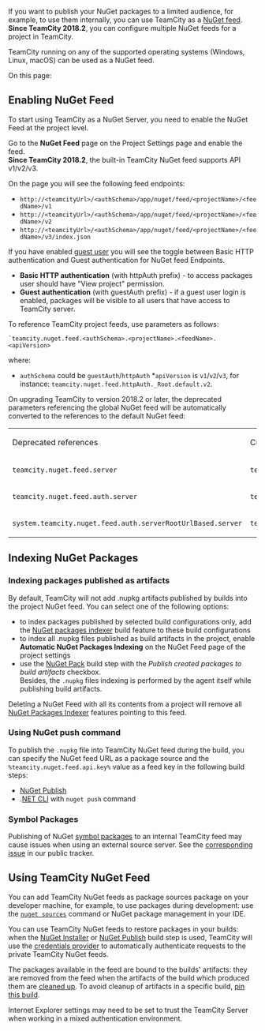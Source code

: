 [//]: # (title: Using TeamCity as NuGet Feed)
[//]: # (auxiliary-id: Using TeamCity as NuGet Feed)

If you want to publish your NuGet packages to a limited audience, for example, to use them internally, you can use TeamCity as a [NuGet feed](https://docs.microsoft.com/en-us/nuget/hosting-packages/overview).        
__Since TeamCity 2018.2__, you can configure multiple NuGet feeds for a project in TeamCity.

<note>

TeamCity running on any of the supported operating systems (Windows, Linux, macOS) can be used as a NuGet feed.
</note>

On this page:

<tag-list of="chapter" mode="tree" depth="4"/>

## Enabling NuGet Feed

To start using TeamCity as a NuGet Server, you need to enable the NuGet Feed at the project level.

Go to the __NuGet Feed__ page on the Project Settings page and enable the feed.      
__Since TeamCity 2018.2__, the built\-in TeamCity NuGet feed supports API v1/v2/v3. 

On the page you will see the following feed endpoints:
    

   * `http://<teamcityUrl>/<authSchema>/app/nuget/feed/<projectName>/<feedName>/v1`
   * `http://<teamcityUrl>/<authSchema>/app/nuget/feed/<projectName>/<feedName>/v2`
   * `http://<teamcityUrl>/<authSchema>/app/nuget/feed/<projectName>/<feedName>/v3/index.json`
   

If you have enabled [guest user](guest-user.md) you will see the toggle between Basic HTTP authentication and Guest authentication for NuGet feed Endpoints.
* __Basic HTTP authentication__ (with httpAuth prefix) \- to access packages user should have "View project" permission.
* __Guest authentication__ (with guestAuth prefix) \- if a guest user login is enabled, packages will be visible to all users that have access to TeamCity server.

To reference TeamCity project feeds, use parameters as follows:
 
```Shell  
`teamcity.nuget.feed.<authSchema>.<projectName>.<feedName>.<apiVersion>
```   
where:
 * `authSchema` could be `guestAuth`/`httpAuth`
 *`apiVersion` is `v1`/`v2`/`v3`, for instance: `teamcity.nuget.feed.httpAuth._Root.default.v2`.

On upgrading TeamCity to version 2018.2 or later, the deprecated parameters referencing the global NuGet feed will be automatically converted to the references to the default NuGet feed:

<table>
<tr>
<td>

Deprecated references

</td>

<td>

Current References

</td></tr><tr>

<td>

`teamcity.nuget.feed.server`

</td>

<td>

`teamcity.nuget.feed.guestAuth._Root.default.v2`

</td></tr><tr>

<td>

`teamcity.nuget.feed.auth.server`

</td>

<td>

`teamcity.nuget.feed.httpAuth._Root.default.v2`

</td></tr><tr>

<td>

`system.teamcity.nuget.feed.auth.serverRootUrlBased.server`
 
</td>
 
<td>
 
 `teamcity.nuget.feed.httpAuth._Root.default.v2`

</td></tr></table>

## Indexing NuGet Packages

### Indexing packages published as artifacts

By default, TeamCity will not add .nupkg artifacts published by builds into the project NuGet feed. You can select one of the following options:
* to index packages published by selected build configurations only, add the [NuGet packages indexer](nuget-packages-indexer.md) build feature to these build configurations
* to index all .nupkg files published as build artifacts in the project, enable __Automatic NuGet Packages Indexing__ on the NuGet Feed page of the project settings
* use the [NuGet Pack](nuget-pack.md) build step with the _Publish created packages to build artifacts_ checkbox.  
Besides, the `.nupkg` files indexing is performed by the agent itself while publishing build artifacts.

<note>

Deleting a NuGet Feed with all its contents from a project will remove all [NuGet Packages Indexer](nuget-packages-indexer.md) features pointing to this feed.
</note>

### Using NuGet push command

To publish the `.nupkg` file into TeamCity NuGet feed during the build, you can specify the NuGet feed URL as a package source and the `%teamcity.nuget.feed.api.key%` value as a feed key in the following build steps:
*  [NuGet Publish](nuget-publish.md)
* .[NET CLI](net-cli-dotnet.md) with `nuget push` command

### Symbol Packages

[//]: # (AltHead:symbols)

Publishing of NuGet [symbol packages](http://docs.nuget.org/ndocs/create-packages/symbol-packages) to an internal TeamCity feed may cause issues when using an external source server. See the [corresponding issue](https://youtrack.jetbrains.com/issue/TW-25512) in our public tracker.

## Using TeamCity NuGet Feed

You can add TeamCity NuGet feeds as package sources package on your developer machine, for example, to use packages during development: use the [`nuget sources`](https://docs.microsoft.com/en-us/nuget/tools/cli-ref-sources) command or NuGet package management in your IDE.

You can use TeamCity NuGet feeds to restore packages in your builds: when the [NuGet Installer](nuget-installer.md) or [NuGet Publish](nuget-publish.md) build step is used, TeamCity will use the [credentials provider](https://docs.microsoft.com/en-us/nuget/reference/extensibility/nuget-exe-credential-providers) to automatically authenticate requests to the private TeamCity NuGet feeds.

<tip>

The packages available in the feed are bound to the builds' artifacts: they are removed from the feed when the artifacts of the build which produced them are [cleaned up](https://confluence.jetbrains.com/display/TCD18/Clean-Up). To avoid cleanup of artifacts in a specific build, [pin this build](pinned-build.md).
</tip>

 Internet Explorer settings may need to be set to trust the TeamCity Server when working in a mixed authentication environment.

 


[//]: # (Internal note. Do not delete. "Using TeamCity as NuGet Feedd342e197.txt")    



